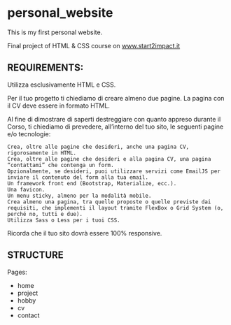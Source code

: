 # personal_website

This is my first personal website. 

Final project of HTML & CSS course on www.start2impact.it

## REQUIREMENTS:

Utilizza esclusivamente HTML e CSS.

Per il tuo progetto ti chiediamo di creare almeno due pagine. La pagina con il CV deve essere in formato HTML.

Al fine di dimostrare di saperti destreggiare con quanto appreso durante il Corso, ti chiediamo di prevedere, all’interno del tuo sito, le seguenti pagine e/o tecnologie:

    Crea, oltre alle pagine che desideri, anche una pagina CV, rigorosamente in HTML.
    Crea, oltre alle pagine che desideri e alla pagina CV, una pagina “contattami” che contenga un form.
    Opzionalmente, se desideri, puoi utilizzare servizi come EmailJS per inviare il contenuto del form alla tua email.
    Un framework front end (Bootstrap, Materialize, ecc.).
    Una favicon.
    Un menu sticky, almeno per la modalità mobile.
    Crea almeno una pagina, tra quelle proposte o quelle previste dai requisiti, che implementi il layout tramite FlexBox o Grid System (o, perché no, tutti e due).
    Utilizza Sass o Less per i tuoi CSS.

Ricorda che il tuo sito dovrà essere 100% responsive.

## STRUCTURE

Pages:
- home
- project
- hobby
- cv
- contact
